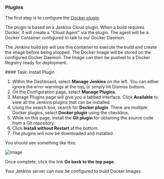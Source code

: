 ### Plugins

The first step is to configure the [Docker plugin](https://wiki.jenkins-ci.org/display/JENKINS/Docker+Plugin). 

The plugin is based on a Jenkins Cloud plugin. When a build requires Docker, it will create a "Cloud Agent" via the plugin. The agent will be a Docker Container configured to talk to our Docker Daemon.

The Jenkins build job will use this container to execute the build and create the image before being stopped. The Docker Image will be stored on the configured Docker Daemon. The Image can then be pushed to a Docker Registry ready for deployment.

#### Task: Install Plugin

1. Within the Dashboard, select **Manage Jenkins** on the left.
   You can either ignore the error warnings at the top, or simply hit Dismiss buttons.
2. On the Configuration page, select **Manage Plugins**.
3. Manage Plugins page will give you a tabbed interface. Click **Available** to view all the Jenkins plugins that can be installed.
4. Using the search box, search for **Docker plugin**. There are multiple Docker plugins, select **Docker plugin** using the checkbox.
5. While on this page, install the **Git plugin** for obtaining the source code from a Git repository.
6. Click **Install without Restart** at the bottom.
7. The plugins will now be downloaded and installed. 

You should see something like this:

![image](https://user-images.githubusercontent.com/558905/37979556-dda177aa-31b6-11e8-9dae-c40673e3d196.png)

Once complete, click the link **Go back to the top page**.

Your Jenkins server can now be configured to build Docker Images.
